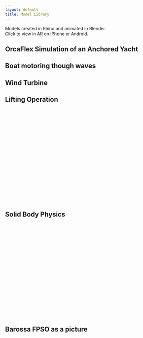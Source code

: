 ```yaml
---
layout: default
title: Model Library 
---
```


Models created in Rhino and animated in Blender.  
Click to view in AR on iPhone or Android.  

## OrcaFlex Simulation of an Anchored Yacht
<model-viewer width="auto"
    src="/models/OrcaBlend.glb"
    ios-src="/models/OrcaBlend.usdz"
    style="width: 80%; height: 300px;"
    ar camera-controls background-color="#2CCC">
</model-viewer>
## Boat motoring though waves
<model-viewer width="auto"
    src="/models/boatWave.glb"
    ios-src="/models/boatWave.usdz"
    style="width: 80%; height: 300px;"
    ar camera-controls background-color="#2CCC">
</model-viewer>

## Wind Turbine
<model-viewer
    src="/models/wind.glb"
    ios-src="/models/windturbine.reality"
    style="width: 80%; height: 300px;"
    ar autoplay camera-controls background-color="#2CCC">
</model-viewer>

## Lifting Operation
<model-viewer width="100%"
    src="/models/spoolLift.glb"
    ios-src="/models/spoolLift.usdz"
    style="width: 80%; height: 300px; display: flex; justify-content: center;"
    ar autoplay camera-controls background-color="#2CCC">
</model-viewer>

## Solid Body Physics
<model-viewer width="80%"
    src="/models/chain.glb"
    ios-src="/models/chain.usdz"
    style="width: 80%; height: 300px; display: flex; justify-content: center;"
    ar autoplay camera-controls background-color="#2CCC">
</model-viewer>

## Barossa FPSO as a picture 
<model-viewer width="80%"
    src="/models/pictureBarossa.glb"
    ios-src="/models/BarossaPicture.usdz"
    style="width: 80%; height: 300px; display: flex; justify-content: center;"
    ar camera-controls background-color="#2CCC">
</model-viewer>
